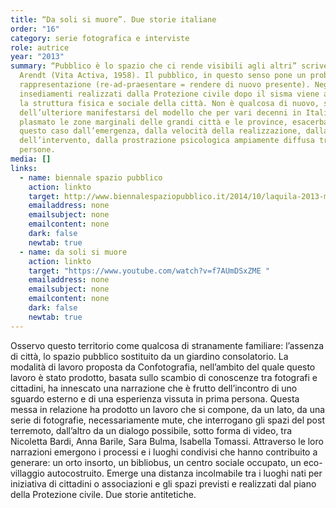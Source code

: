 ```yaml
---
title: “Da soli si muore”. Due storie italiane
order: "16"
category: serie fotografica e interviste
role: autrice
year: "2013"
summary: “Pubblico è lo spazio che ci rende visibili agli altri” scrive Hannah
  Arendt (Vita Activa, 1958). Il pubblico, in questo senso pone un problema di
  rappresentazione (re-ad-praesentare = rendere di nuovo presente). Negli
  insediamenti realizzati dalla Protezione civile dopo il sisma viene a mancare
  la struttura fisica e sociale della città. Non è qualcosa di nuovo, si tratta
  dell’ulteriore manifestarsi del modello che per vari decenni in Italia ha
  plasmato le zone marginali delle grandi città e le province, esacerbato in
  questo caso dall’emergenza, dalla velocità della realizzazione, dalla scala
  dell’intervento, dalla prostrazione psicologica ampiamente diffusa tra le
  persone.
media: []
links:
  - name: biennale spazio pubblico
    action: linkto
    target: http://www.biennalespaziopubblico.it/2014/10/laquila-2013-metodi-e-pratiche-di-interazione-nel-territorio/
    emailaddress: none
    emailsubject: none
    emailcontent: none
    dark: false
    newtab: true
  - name: da soli si muore
    action: linkto
    target: "https://www.youtube.com/watch?v=f7AUmDSxZME "
    emailaddress: none
    emailsubject: none
    emailcontent: none
    dark: false
    newtab: true
---
```

Osservo questo territorio come qualcosa di stranamente familiare: l’assenza di città, lo spazio pubblico sostituito da un giardino consolatorio. La modalità di lavoro proposta da Confotografia, nell’ambito del quale questo lavoro è stato prodotto, basata sullo scambio di conoscenze tra fotografi e cittadini, ha innescato una narrazione che è frutto dell’incontro di uno sguardo esterno e di una esperienza vissuta in prima persona. Questa messa in relazione ha prodotto un lavoro che si compone, da un lato, da una serie di fotografie, necessariamente mute, che interrogano gli spazi del post terremoto, dall’altro da un dialogo possibile, sotto forma di video, tra Nicoletta Bardi, Anna Barile, Sara Bulma, Isabella Tomassi. Attraverso le loro narrazioni emergono i processi e i luoghi condivisi che hanno contribuito a generare: un orto insorto, un bibliobus, un centro sociale occupato, un eco-villaggio autocostruito. Emerge una distanza incolmabile tra i luoghi nati per iniziativa di cittadini o associazioni e gli spazi previsti e realizzati dal piano della Protezione civile. Due storie antitetiche.
